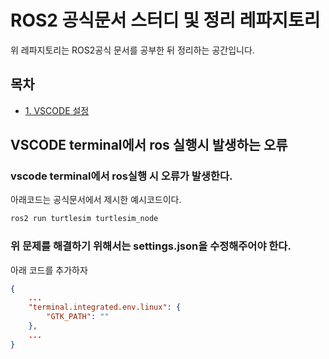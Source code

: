 # ROS2 공식문서 스터디 및 정리 레파지토리
위 레파지토리는 ROS2공식 문서를 공부한 뒤 정리하는 공간입니다.



## 목차
- [1. VSCODE 설정](#vscode-terminal에서-ros-실행시-발생하는-오류)


## VSCODE terminal에서 ros 실행시 발생하는 오류
### vscode terminal에서 ros실행 시 오류가 발생한다.
아래코드는 공식문서에서 제시한 예시코드이다.
```bash
ros2 run turtlesim turtlesim_node
```

### 위 문제를 해결하기 위해서는 settings.json을 수정해주어야 한다.
아래 코드를 추가하자
```json
{
    ...
    "terminal.integrated.env.linux": {
        "GTK_PATH": ""
    },
    ...
}
```


<!-- ## colcon 설치
sudo apt install python3-colcon-co

## auto completion 사용하기

![alt text](image.png)

- 환경변수 추가

```bash
source /usr/share/colcon_argcomplete/hook/colcon-argcomplete.bash
```

## workspace 설치하기

1. ros2_ws 만들깅
```bash
cd ~
mkdir ros2_ws
cd ros2_ws
```

2. src 디렉토리 생성하기
```bash
mkdir src
```

3. build하기
```bash
colcon build
```

dd

이 후 log(build process), install, log 디렉토리가 생성된다.

4. install directory의 local_setup.bash를 소스 해줌

```bash
vi ~./zshrc
```

## python Package 생성하기

패키지는 독립된 유닛이며, 코드를 재사용 가능한 블록으로 분리해준다.
예시로 카메라 패키지와 로봇패키지 등이 있다.

1. src 폴더로 이동하기

```bash
cd ~ros2_ws/src
```

2. 파이썬 패키지 생성하기

```bash
ros2 pkg create my_py_pkg --build-type ament_python --dependencies rclpy
```

3. 빌드 방법

```bash
colcon build
```

4. 특정 패키지만 빌드하기

```bash
colcon build --packages-select my-py-pkg
```

3. C++ 패키지 생성하기

```bash
cd src
ros2 pkg create my_cpp_pkg --build-type ament_cmake --dependencies rclcpp
```

## ROS2 - Nodes
다른 노드와 커뮤니케이션 함

- Subprograms in your application, responsible for only one thing
- Combined into a graph
- Communicate with each other thorough topics, services, and parameters

Benfits :
- Reduce code complexity
- Fault tolerance
- Can be written in Python, C++, ...

### 카메라 패키지라면
- 카메라 드라이버
- 이미지 처리

### Motion Planning pkg
- Path correction
- Motion planning

### image Processing node와 Path Correction Node의 통신

### Hardware control
- Drivers
- Main Control loop (Motion Planing 과 통신)
- State Publisher


## 간단한 Python 노드 생성

1. 파일 생성

```bash
cd ~/ros2_ws/src/my_py_pkg/my_py_pkg
touch my_first_node.py
```

2. 파이썬 노드 작성

```python
#!/usr/bin/env python3
import rclpy
from rclpy.node import Node

class MyNode(Node):
   def __init__(self):
      super().__init__("py_test")  # 노드 이름 설정
      self.counter_ = 0
      self.get_logger().info("Hello ROS2")  # 초기 메시지 출력
      self.create_timer(0.5, self.timer_callback)  # 0.5초마다 callback 호출

   def timer_callback(self):
      self.counter_ += 1
      self.get_logger().info("Hello " + str(self.counter_))  # 카운터를 증가시키며 출력

def main(args=None):
   rclpy.init(args=args)
   node = MyNode()
   rclpy.spin(node)  # 프로그램을 지속적으로 실행, 다른 작업이 없을 경우 유지
   rclpy.shutdown()  # ROS 2 종료

if __name__ == '__main__':
   main()

```
- MyNode 클래스
- Node를 상속하며, ROS 2의 노드를 생성하는 기본 구조입니다.
- self.get_logger().info("string"): 메시지를 콘솔에 출력합니다.
- self.create_timer(0.5, self.timer_callback): 0.5초마다 timer_callback 함수를 호출하는 타이머를 생성합니다. 이는 주파수 2Hz에 해당하며, 초당 2번 호출됩니다.
- rclpy.spin(node): 노드가 지속해서 동작하게 하며, 다른 작업이 없다면 프로그램이 종료되지 않도록 합니다.
- node의 이름에는 “node”라는 단어가 포함되지 않아야 합니다.
- 메인 함수
- rclpy.init(): ROS 2의 초기화 함수로, 노드 실행 준비를 합니다.
- rclpy.shutdown(): ROS 2를 종료합니다.

## 노드 설치 방법

직접 실행 권한을 부여하여 노드를 실행할 수도 있지만, setup.cfg와 setup.py 파일을 사용하여 설치하는 방법이 권장됩니다.

1. setup.cfg

setup.cfg 파일은 설치 디렉토리를 정의합니다. 이를 통해 설치 시 파일의 위치를 지정할 수 있습니다.

[develop]
script-dir=$base/lib/my_py_pkg
[install]
install-scripts=$base/lib/my_py_pkg

- $base/lib/my_py_pkg: 설치 후에 실행 가능한 스크립트가 위치할 디렉토리입니다.

2. setup.py

setup.py는 패키지 메타데이터와 종속성을 설정하며, ROS 2 패키지인 package.xml과 같은 역할을 합니다.

```python
from setuptools import setup

package_name = 'my_py_pkg'

setup(
    name=package_name,
    version='0.0.0',
    packages=[package_name],
    data_files=[
        ('share/ament_index/resource_index/packages',
            ['resource/' + package_name]),
        ('share/' + package_name, ['package.xml']),
    ],
    install_requires=['setuptools'],
    zip_safe=True,
    maintainer='kim',
    maintainer_email='kim@todo.todo',
    description='ROS 2 Python Node Package',
    license='TODO: License declaration',
    tests_require=['pytest'],
    entry_points={
        'console_scripts': [
           "py_node = my_py_pkg.my_first_node:main"
        ],
    },
)
```

- entry_points: 패키지 설치 후, py_node 명령을 실행하여 my_first_node.py 파일의 main() 함수를 호출할 수 있도록 합니다.
- py_node = my_py_pkg.my_first_node:main에서 my_py_pkg.my_first_node는 my_py_pkg 패키지 내부의 my_first_node 모듈을 의미하며, main 함수가 실행됩니다.

## 노드 실행

1. 빌드

```bash
cd ~/ros2_ws
colcon build --packages-select my_py_pkg
```

colcon build를 통해 패키지를 빌드합니다. --packages-select 옵션을 사용하여 특정 패키지만 빌드할 수 있습니다.

2. 설치 디렉토리에서 노드 실행

```bash
cd install/my_py_pkg/lib/my_py_pkg
./py_node
```

install/my_py_pkg/lib/my_py_pkg 경로에서 py_node를 직접 실행할 수 있습니다. 이 파일은 entry_points 설정에 의해 자동 생성되었으며, my_first_node.py의 main() 함수를 호출합니다.

3. 다른 터미널에서 노드 실행

```bash
source ~/.bashrc
ros2 run my_py_pkg py_node
```

새로운 터미널에서 ros2 run my_py_pkg py_node 명령을 통해 노드를 실행할 수 있습니다. source ~/.bashrc를 실행하여 ROS 2 설정이 반영된 환경을 사용하도록 합니다.


## 간단한 C++ 노드 생성

### cpp package생성
```bash
cd ros2_ws/src
ros2 pkg create my_cpp_pkg --build-type ament_cmake --dependencies rclcpp
```
![alt text](image-1.png)

### 선택 빌드하기
```bash
colcon build --packages-select my_cpp_pkg
```
![alt text](image-2.png)

![alt text](image-4.png)

- c_cpp_properties.json

```json
{
    "configurations": [
        {
            "name": "Linux",
            "includePath": [
                "${workspaceFolder}/**",
                "/opt/ros/foxy/include"
            ],
            "defines": [],
            "intelliSenseMode": "linux-gcc-arm64"
        }
    ],
    "version": 4
}
```

- 생성된 노드를 run하기 위해 특정 디렉토리에 node를 생성해야 하며 이를 cmake에 추가한다.

```txt
cmake_minimum_required(VERSION 3.5)
project(my_cpp_pkg)

# Default to C++14
if(NOT CMAKE_CXX_STANDARD)
  set(CMAKE_CXX_STANDARD 14)
endif()

if(CMAKE_COMPILER_IS_GNUCXX OR CMAKE_CXX_COMPILER_ID MATCHES "Clang")
  add_compile_options(-Wall -Wextra -Wpedantic)
endif()

# find dependencies
find_package(ament_cmake REQUIRED)
find_package(rclcpp REQUIRED)

add_executable(cpp_node src/my_first_node.cpp) # executable 생성
ament_target_dependencies(cpp_node rclcpp) #linking

install(TARGETS
  cpp_node
  DESTINATION lib/${PROJECT_NAME}
)

ament_package()

```

```text
add_executable(cpp_node src/my_first_node.cpp) # executable 생성
ament_target_dependencies(cpp_node rclcpp) # linking
```

- `add_executable`은 노드의 실행파일을 생성하고 cpp_node는 실행파일의 이름이며, 소스코드의 파일 경로는 src/my_first_node.cpp이다.
- `ament_target_dependencies`는 cpp_node 실행파일을 rclcpp라이브러리와 링크해준다.

```text
install(TARGETS
  cpp_node
  DESTINATION lib/${PROJECT_NAME}
)

ament_package()
```

- install은 빌드된 실행파일을 설치할 위치를 지정한다.
- TARGETS는 설치된 실행파일을 지정하며 여기서는 cpp_node이다.
- DESTINATION은 설치 위치를 지정한다. lib/my_cpp_pkg에 cpp_node실행파일을 설치한다는 것이다.

#### 정리
1.	프로젝트 이름과 요구되는 C++ 표준을 정의한다.
2.	의존성 패키지를 찾고, 컴파일 옵션을 추가한다.
3.	소스 코드에서 실행 파일을 생성하고, 필요한 라이브러리(rclcpp)와 연결한다.
4.	빌드된 실행 파일을 특정 디렉토리(lib/my_cpp_pkg)에 설치하여, ROS2 환경에서 사용할 수 있게 한다.


#### rclcpp를 이용하여 기본적인 ros2노드 생성하기

```cpp
#include "rclcpp/rclcpp.hpp"
```
- rclcpp 라이브러리를 포함하는 부분입니다. rclcpp는 ROS2의 C++ 클라이언트 라이브러리로, ROS2 노드를 작성하기 위해 필요한 기능을 제공합니다.

```cpp
int main(int argc, char** argv) {
   rclcpp::init(argc, argv); /// 로스 커뮤니케이션 초기화
```
- main 함수는 C++ 프로그램의 시작 지점입니다.
- `rclcpp::init(argc, argv);`는 ROS2 커뮤니케이션을 초기화하는 함수입니다. ROS2는 노드 간의 통신을 위해 초기화가 필요하며, 이 함수는 ROS2 프로그램의 시작에서 반드시 호출해야 합니다. argc와 argv는 ROS2 초기화 시 명령줄 인수를 전달하기 위해 사용됩니다.

```cpp
auto node = std::make_shared<rclcpp::Node>("cpp_test"); /// node는 shared pointer임 스코프 벗어나도 살아있을 수 있음
```   
- `std::make_shared<rclcpp::Node>("cpp_test");`는 cpp_test라는 이름의 노드를 생성하고, 그 노드를 std::shared_ptr로 관리합니다.
- `std::shared_ptr`는 스마트 포인터로, 해당 포인터를 사용하는 모든 영역에서 메모리를 안전하게 관리할 수 있게 해줍니다. 즉, 이 노드는 node 변수의 스코프를 벗어나도 다른 곳에서 참조할 수 있다면 메모리가 해제되지 않고 유지됩니다.

```cpp
RCLCPP_INFO(node->get_logger(), "Hello Cpp Node");
```

- RCLCPP_INFO는 ROS2의 로그 메시지 함수입니다.
- 첫 번째 인수로 `node->get_logger()`를 사용하여 노드의 로거(logger)를 가져옵니다.
- 두 번째 인수는 출력할 메시지로, "Hello Cpp Node"라는 문자열이 출력됩니다.
- 이 줄을 통해 콘솔에 "Hello Cpp Node"라는 정보 메시지가 출력됩니다.

```cpp
rclcpp::spin(node); /// 노드를 스핀함 (기다림) 노드가 살이있게 유지해준다.
```


- `rclcpp::spin(node);`는 ROS2 노드를 활성화 상태로 유지하는 함수입니다. 이 함수가 호출되면, 노드는 통신을 위해 계속 대기 상태에 들어갑니다.
- spin 함수는 종료될 때까지 실행을 지속하므로, 일반적으로 프로그램이 계속 실행되도록 유지하고, 메시지 수신 등의 이벤트를 처리하는 역할을 합니다.

```cpp
rclcpp::shutdown(); /// 노드가 멈추면 로스 커뮤니케이션 종료
```
- `rclcpp::shutdown();`은 ROS2 커뮤니케이션을 종료하는 함수입니다.
- spin이 종료되거나 프로그램이 종료될 때 shutdown을 호출하여 ROS2 노드와의 모든 연결을 정리합니다.

#### 전체 흐름 요약
1.	`rclcpp::init`으로 ROS2 커뮤니케이션을 초기화합니다.
2.	`std::make_shared<rclcpp::Node>("cpp_test")`로 cpp_test라는 이름의 노드를 생성합니다.
3.	`RCLCPP_INFO`로 노드의 로거를 통해 “Hello Cpp Node” 메시지를 출력합니다.
4.	`rclcpp::spin`을 통해 노드가 계속 실행되도록 유지합니다.
5.	`rclcpp::shutdown`을 호출하여 ROS2 커뮤니케이션을 종료합니다.

#### 타이머를 이용하여 일정시간 마다 로깅하기
```cpp
#include "rclcpp/rclcpp.hpp"

class MyNode: public rclcpp::Node {
public:
   MyNode(): Node("cpp_test") {
      RCLCPP_INFO(this->get_logger(), "Hello Cpp class Node");

      timer_ = this->create_wall_timer(std::chrono::seconds(1), 
                                       std::bind(&MyNode::timerCallback, this));
   }
private:
   void timerCallback() {
      RCLCPP_INFO(this->get_logger(), "Hello");
   }
   rclcpp::TimerBase::SharedPtr timer_;
};

int main(int argc, char** argv) {
   rclcpp::init(argc, argv); /// 로스 커뮤니케이션 초기화

   auto node = std::make_shared<MyNode>();
   rclcpp::spin(node); /// 노드를 스핀함 (기다림) 노드가 살이있게 유지해준다.
   rclcpp::shutdown(); /// 노드가 멈추면 로스 커뮤니케이션 종료

   return 0;
}
```

```cpp
      timer_ = this->create_wall_timer(std::chrono::seconds(1), 
                                       std::bind(&MyNode::timerCallback, this));
```

- `create_wall_timer`는 일정시간마다 주기적으로 `callback`함수를 호출하는 타이머를 생성한다.
- `std::chrono::second(1)`은 타이머의 간격을 나타내며 1초 마다 timerCallback함수를 호출하도록 설정한다.
- `std::bind(&MyNode::timerCallback, this)`는 timerCallback 함수를 현재 객체(this)의 멤버 함수로 바인딩한다.
- `rclcpp::TimerBase::SharedPtr timer_;`는 타이머 객체를 가리키는 스마트 포인터이다. 이를 통해 타이머의 수명을 관리할 수 있다.

#### 실제 타이머 객체의 위치
- 타이머 객체는 ROS2 노드의 메모리 공간에 생성된다.
- 그 타이머 객체를 가리키는 스마트 포인터 timer_를 통해 타이머를 사용한다.
- node가 파괴될 때 타이머 객체도 파괴된다.
- `rclcpp::spin(node)`가 실행되고 있는 동안 타이머는 활성 상태로 유지되며, 지정된 간격에 따라 `callback function`을 호출한다.

![alt text](image-5.png)



### 코드 템플릿

#### cpp
```cpp
#include "rclcpp/rclcpp.hpp"
 
class MyCustomNode : public rclcpp::Node // MODIFY NAME
{
public:
    MyCustomNode() : Node("node_name") // MODIFY NAME
    {
    }
 
private:
};
 
int main(int argc, char **argv)
{
    rclcpp::init(argc, argv);
    auto node = std::make_shared<MyCustomNode>(); // MODIFY NAME
    rclcpp::spin(node);
    rclcpp::shutdown();
    return 0;
}
```

```python
#!/usr/bin/env python3
import rclpy
from rclpy.node import Node
 
 
class MyCustomNode(Node): # MODIFY NAME
    def __init__(self):
        super().__init__("node_name") # MODIFY NAME
 
 
def main(args=None):
    rclpy.init(args=args)
    node = MyCustomNode() # MODIFY NAME
    rclpy.spin(node)
    rclpy.shutdown()
 
 
if __name__ == "__main__":
    main()
```

### rcl

rcl은 ros client library이다. pure C librarty임
dds는 data distribution service로 미들웨어임 

rclcpp cpp 클라이언트 라이브러리임 python도 똑같음 

### 디버깅 및 실행

- 먼저 환경변수에 workspace와 foxy가 있는지 확인한다.

![alt text](image-6.png)

만약 환경변수를 추가하거나 수정했다면 source `~/.bashrc`를 해줘야한다.

- tab을 두번 누르면 해당 명령어에 대한 모든 명령을 볼 수 있다.

![alt text](image-7.png)

- 실행시 노드를 찾기 위해서도 tab을 사용할 수 있다.

![alt text](image-8.png)

- `ros2 node list`
![alt text](image-9.png)

는 현재 실행중인 모든 노드를 확인할 수 있다.

![alt text](image-10.png)

- help메세지

![alt text](image-11.png)

- python 노드를 종료한 뒤 `ros2 node list`의 출력이 없는 것을 확인할 수 있다.
![alt text](image-12.png)

### 같은 이름의 노드 여러개 생성하기
두 개의 같으 노드를 실행시키는 것은 ros2에서 가능하지만 권장하지 않는다.

- 동시 실행

![alt text](image-13.png)

- 경고 메세지

![alt text](image-14.png)

따라서 같은 노드를 다른 이름으로 실행시켜야 한다.

![alt text](image-15.png)

```bash
ros2 run my_py_pkg py_node --ros-args --remap __node:=abc
```

![alt text](image-16.png)

- ros2 node list로 확인하기

![alt text](image-17.png)

- abc와 node2 동시에 실행시키기

![alt text](image-18.png)

## When editing python file, automatically build that file

```bash
colcon build --packages-select my_py_pkg --symlink-install
```

- It's useful when debugging.

### output
```bash
kim@kim-desktop:~/ros2_ws$ ros2 run my_py_pkg py_node
[INFO] [1732441836.792203966] [py_test]: Hello ROS2!!!!
[INFO] [1732441837.295931309] [py_test]: Hello1
[INFO] [1732441837.795945941] [py_test]: Hello2
[INFO] [1732441838.296296971] [py_test]: Hello3
[INFO] [1732441838.795834259] [py_test]: Hello4
```

- It's useful for python, C++ isn't work.


### how to use terminator

link:
shanepark.tistory.com/313

### Activity1

![alt text](activity1.png)

![alt text](activity1_2.png)

 -->
